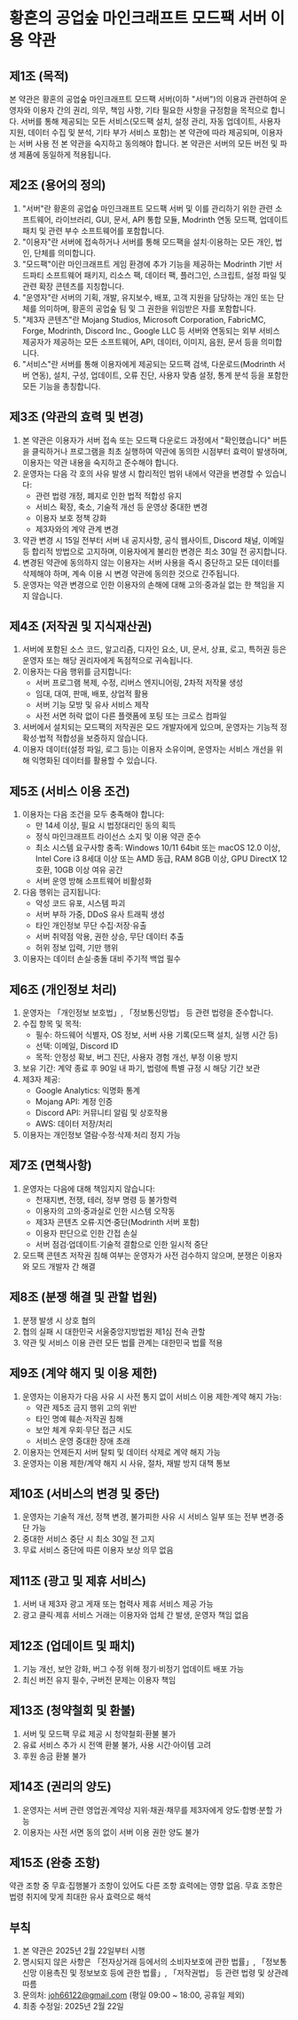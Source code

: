 # 황혼의 공업숲 마인크래프트 모드팩 서버 이용 약관

## 제1조 (목적)
본 약관은 황혼의 공업숲 마인크래프트 모드팩 서버(이하 "서버")의 이용과 관련하여 운영자와 이용자 간의 권리, 의무, 책임 사항, 기타 필요한 사항을 규정함을 목적으로 합니다. 서버를 통해 제공되는 모든 서비스(모드팩 설치, 설정 관리, 자동 업데이트, 사용자 지원, 데이터 수집 및 분석, 기타 부가 서비스 포함)는 본 약관에 따라 제공되며, 이용자는 서버 사용 전 본 약관을 숙지하고 동의해야 합니다. 본 약관은 서버의 모든 버전 및 파생 제품에 동일하게 적용됩니다.

## 제2조 (용어의 정의)
1. "서버"란 황혼의 공업숲 마인크래프트 모드팩 서버 및 이를 관리하기 위한 관련 소프트웨어, 라이브러리, GUI, 문서, API 통합 모듈, Modrinth 연동 모드팩, 업데이트 패치 및 관련 부수 소프트웨어를 포함합니다.  
2. "이용자"란 서버에 접속하거나 서버를 통해 모드팩을 설치·이용하는 모든 개인, 법인, 단체를 의미합니다.  
3. "모드팩"이란 마인크래프트 게임 환경에 추가 기능을 제공하는 Modrinth 기반 서드파티 소프트웨어 패키지, 리소스 팩, 데이터 팩, 플러그인, 스크립트, 설정 파일 및 관련 확장 콘텐츠를 지칭합니다.  
4. "운영자"란 서버의 기획, 개발, 유지보수, 배포, 고객 지원을 담당하는 개인 또는 단체를 의미하며, 황혼의 공업숲 팀 및 그 권한을 위임받은 자를 포함합니다.  
5. "제3자 콘텐츠"란 Mojang Studios, Microsoft Corporation, FabricMC, Forge, Modrinth, Discord Inc., Google LLC 등 서버와 연동되는 외부 서비스 제공자가 제공하는 모든 소프트웨어, API, 데이터, 이미지, 음원, 문서 등을 의미합니다.  
6. "서비스"란 서버를 통해 이용자에게 제공되는 모드팩 검색, 다운로드(Modrinth 서버 연동), 설치, 구성, 업데이트, 오류 진단, 사용자 맞춤 설정, 통계 분석 등을 포함한 모든 기능을 총칭합니다.

## 제3조 (약관의 효력 및 변경)
1. 본 약관은 이용자가 서버 접속 또는 모드팩 다운로드 과정에서 "확인했습니다" 버튼을 클릭하거나 프로그램을 최초 실행하여 약관에 동의한 시점부터 효력이 발생하며, 이용자는 약관 내용을 숙지하고 준수해야 합니다.  
2. 운영자는 다음 각 호의 사유 발생 시 합리적인 범위 내에서 약관을 변경할 수 있습니다:  
   - 관련 법령 개정, 폐지로 인한 법적 적합성 유지  
   - 서비스 확장, 축소, 기술적 개선 등 운영상 중대한 변경  
   - 이용자 보호 정책 강화  
   - 제3자와의 계약 관계 변경  
3. 약관 변경 시 15일 전부터 서버 내 공지사항, 공식 웹사이트, Discord 채널, 이메일 등 합리적 방법으로 고지하며, 이용자에게 불리한 변경은 최소 30일 전 공지합니다.  
4. 변경된 약관에 동의하지 않는 이용자는 서버 사용을 즉시 중단하고 모든 데이터를 삭제해야 하며, 계속 이용 시 변경 약관에 동의한 것으로 간주됩니다.  
5. 운영자는 약관 변경으로 인한 이용자의 손해에 대해 고의·중과실 없는 한 책임을 지지 않습니다.

## 제4조 (저작권 및 지식재산권)
1. 서버에 포함된 소스 코드, 알고리즘, 디자인 요소, UI, 문서, 상표, 로고, 특허권 등은 운영자 또는 해당 권리자에게 독점적으로 귀속됩니다.  
2. 이용자는 다음 행위를 금지합니다:  
   - 서버 프로그램 복제, 수정, 리버스 엔지니어링, 2차적 저작물 생성  
   - 임대, 대여, 판매, 배포, 상업적 활용  
   - 서버 기능 모방 및 유사 서비스 제작  
   - 사전 서면 허락 없이 다른 플랫폼에 포팅 또는 크로스 컴파일  
3. 서버에서 설치되는 모드팩의 저작권은 모드 개발자에게 있으며, 운영자는 기능적 정확성·법적 적합성을 보증하지 않습니다.  
4. 이용자 데이터(설정 파일, 로그 등)는 이용자 소유이며, 운영자는 서비스 개선을 위해 익명화된 데이터를 활용할 수 있습니다.

## 제5조 (서비스 이용 조건)
1. 이용자는 다음 조건을 모두 충족해야 합니다:  
   - 만 14세 이상, 필요 시 법정대리인 동의 획득  
   - 정식 마인크래프트 라이선스 소지 및 이용 약관 준수  
   - 최소 시스템 요구사항 충족: Windows 10/11 64bit 또는 macOS 12.0 이상, Intel Core i3 8세대 이상 또는 AMD 동급, RAM 8GB 이상, GPU DirectX 12 호환, 10GB 이상 여유 공간  
   - 서버 운영 방해 소프트웨어 비활성화  
2. 다음 행위는 금지됩니다:  
   - 악성 코드 유포, 시스템 파괴  
   - 서버 부하 가중, DDoS 유사 트래픽 생성  
   - 타인 개인정보 무단 수집·저장·유출  
   - 서버 취약점 악용, 권한 상승, 무단 데이터 추출  
   - 허위 정보 입력, 기만 행위  
3. 이용자는 데이터 손실·충돌 대비 주기적 백업 필수

## 제6조 (개인정보 처리)
1. 운영자는 「개인정보 보호법」, 「정보통신망법」 등 관련 법령을 준수합니다.  
2. 수집 항목 및 목적:  
   - 필수: 하드웨어 식별자, OS 정보, 서버 사용 기록(모드팩 설치, 실행 시간 등)  
   - 선택: 이메일, Discord ID  
   - 목적: 안정성 확보, 버그 진단, 사용자 경험 개선, 부정 이용 방지  
3. 보유 기간: 계약 종료 후 90일 내 파기, 법령에 특별 규정 시 해당 기간 보관  
4. 제3자 제공:  
   - Google Analytics: 익명화 통계  
   - Mojang API: 계정 인증  
   - Discord API: 커뮤니티 알림 및 상호작용  
   - AWS: 데이터 저장/처리  
5. 이용자는 개인정보 열람·수정·삭제·처리 정지 가능

## 제7조 (면책사항)
1. 운영자는 다음에 대해 책임지지 않습니다:  
   - 천재지변, 전쟁, 테러, 정부 명령 등 불가항력  
   - 이용자의 고의·중과실로 인한 시스템 오작동  
   - 제3자 콘텐츠 오류·지연·중단(Modrinth 서버 포함)  
   - 이용자 판단으로 인한 간접 손실  
   - 서버 점검·업데이트·기술적 결함으로 인한 일시적 중단  
2. 모드팩 콘텐츠 저작권 침해 여부는 운영자가 사전 검수하지 않으며, 분쟁은 이용자와 모드 개발자 간 해결

## 제8조 (분쟁 해결 및 관할 법원)
1. 분쟁 발생 시 상호 협의  
2. 협의 실패 시 대한민국 서울중앙지방법원 제1심 전속 관할  
3. 약관 및 서비스 이용 관련 모든 법률 관계는 대한민국 법률 적용

## 제9조 (계약 해지 및 이용 제한)
1. 운영자는 이용자가 다음 사유 시 사전 통지 없이 서비스 이용 제한·계약 해지 가능:  
   - 약관 제5조 금지 행위 고의 위반  
   - 타인 명예 훼손·저작권 침해  
   - 보안 체계 우회·무단 접근 시도  
   - 서비스 운영 중대한 장애 초래  
2. 이용자는 언제든지 서버 탈퇴 및 데이터 삭제로 계약 해지 가능  
3. 운영자는 이용 제한/계약 해지 시 사유, 절차, 재발 방지 대책 통보

## 제10조 (서비스의 변경 및 중단)
1. 운영자는 기술적 개선, 정책 변경, 불가피한 사유 시 서비스 일부 또는 전부 변경·중단 가능  
2. 중대한 서비스 중단 시 최소 30일 전 고지  
3. 무료 서비스 중단에 따른 이용자 보상 의무 없음

## 제11조 (광고 및 제휴 서비스)
1. 서버 내 제3자 광고 게재 또는 협력사 제휴 서비스 제공 가능  
2. 광고 클릭·제휴 서비스 거래는 이용자와 업체 간 발생, 운영자 책임 없음

## 제12조 (업데이트 및 패치)
1. 기능 개선, 보안 강화, 버그 수정 위해 정기·비정기 업데이트 배포 가능  
2. 최신 버전 유지 필수, 구버전 문제는 이용자 책임

## 제13조 (청약철회 및 환불)
1. 서버 및 모드팩 무료 제공 시 청약철회·환불 불가  
2. 유료 서비스 추가 시 전액 환불 불가, 사용 시간·아이템 고려  
3. 후원 송금 환불 불가

## 제14조 (권리의 양도)
1. 운영자는 서버 관련 영업권·계약상 지위·채권·채무를 제3자에게 양도·합병·분할 가능  
2. 이용자는 사전 서면 동의 없이 서버 이용 권한 양도 불가

## 제15조 (완충 조항)
약관 조항 중 무효·집행불가 조항이 있어도 다른 조항 효력에는 영향 없음. 무효 조항은 법령 취지에 맞게 최대한 유사 효력으로 해석

## 부칙
1. 본 약관은 2025년 2월 22일부터 시행  
2. 명시되지 않은 사항은 「전자상거래 등에서의 소비자보호에 관한 법률」, 「정보통신망 이용촉진 및 정보보호 등에 관한 법률」, 「저작권법」 등 관련 법령 및 상관례 따름  
3. 문의처: joh66122@gmail.com (평일 09:00 ~ 18:00, 공휴일 제외)  
4. 최종 수정일: 2025년 2월 22일
